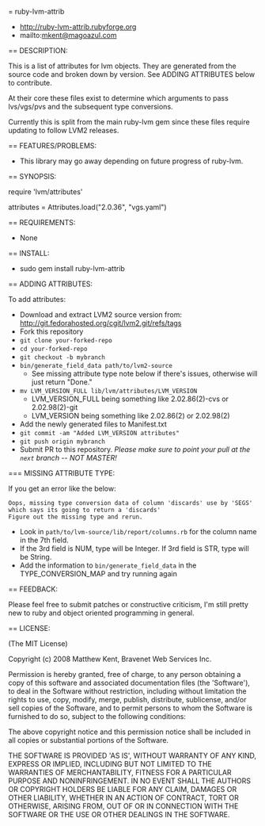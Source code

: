 = ruby-lvm-attrib

* http://ruby-lvm-attrib.rubyforge.org
* mailto:mkent@magoazul.com

== DESCRIPTION:

This is a list of attributes for lvm objects. They are generated from the 
source code and broken down by version. See ADDING ATTRIBUTES below
to contribute.

At their core these files exist to determine which arguments to pass
lvs/vgs/pvs and the subsequent type conversions.

Currently this is split from the main ruby-lvm gem since these files require
updating to follow LVM2 releases.

== FEATURES/PROBLEMS:

* This library may go away depending on future progress of ruby-lvm.

== SYNOPSIS:

  require 'lvm/attributes'

  attributes = Attributes.load("2.0.36", "vgs.yaml")

== REQUIREMENTS:

* None

== INSTALL:

* sudo gem install ruby-lvm-attrib

== ADDING ATTRIBUTES:

To add attributes:
* Download and extract LVM2 source version from: http://git.fedorahosted.org/cgit/lvm2.git/refs/tags
* Fork this repository
* `git clone your-forked-repo`
* `cd your-forked-repo`
* `git checkout -b mybranch`
* `bin/generate_field_data path/to/lvm2-source`
  * See missing attribute type note below if there's issues, otherwise will just return "Done."
* `mv LVM_VERSION_FULL lib/lvm/attributes/LVM_VERSION`
  * LVM_VERSION_FULL being something like 2.02.86(2)-cvs or 2.02.98(2)-git
  * LVM_VERSION being something like 2.02.86(2) or 2.02.98(2)
* Add the newly generated files to Manifest.txt
* `git commit -am "Added LVM_VERSION attributes"`
* `git push origin mybranch`
* Submit PR to this repository. *Please make sure to point your pull at the
  `next` branch -- NOT MASTER!*

=== MISSING ATTRIBUTE TYPE:

If you get an error like the below:

    Oops, missing type conversion data of column 'discards' use by 'SEGS' which says its going to return a 'discards'
    Figure out the missing type and rerun.

* Look in `path/to/lvm-source/lib/report/columns.rb` for the column name in the 7th field.
* If the 3rd field is NUM, type will be Integer. If 3rd field is STR, type will be String.
* Add the information to `bin/generate_field_data` in the TYPE_CONVERSION_MAP and try running again

== FEEDBACK:

Please feel free to submit patches or constructive criticism, I'm still pretty
new to ruby and object oriented programming in general.

== LICENSE:

(The MIT License)

Copyright (c) 2008 Matthew Kent, Bravenet Web Services Inc. 

Permission is hereby granted, free of charge, to any person obtaining
a copy of this software and associated documentation files (the
'Software'), to deal in the Software without restriction, including
without limitation the rights to use, copy, modify, merge, publish,
distribute, sublicense, and/or sell copies of the Software, and to
permit persons to whom the Software is furnished to do so, subject to
the following conditions:

The above copyright notice and this permission notice shall be
included in all copies or substantial portions of the Software.

THE SOFTWARE IS PROVIDED 'AS IS', WITHOUT WARRANTY OF ANY KIND,
EXPRESS OR IMPLIED, INCLUDING BUT NOT LIMITED TO THE WARRANTIES OF
MERCHANTABILITY, FITNESS FOR A PARTICULAR PURPOSE AND NONINFRINGEMENT.
IN NO EVENT SHALL THE AUTHORS OR COPYRIGHT HOLDERS BE LIABLE FOR ANY
CLAIM, DAMAGES OR OTHER LIABILITY, WHETHER IN AN ACTION OF CONTRACT,
TORT OR OTHERWISE, ARISING FROM, OUT OF OR IN CONNECTION WITH THE
SOFTWARE OR THE USE OR OTHER DEALINGS IN THE SOFTWARE.

